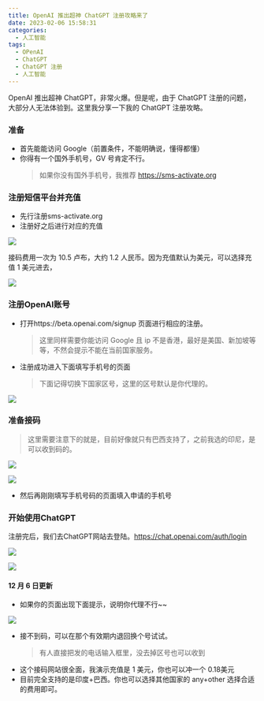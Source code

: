```yaml
---
title: OpenAI 推出超神 ChatGPT 注册攻略来了
date: 2023-02-06 15:58:31
categories:
  - 人工智能
tags:
  - OPenAI
  - ChatGPT
  - ChatGPT 注册
  - 人工智能
---
```


OpenAI 推出超神 ChatGPT，非常火爆。但是呢，由于 ChatGPT 注册的问题，大部分人无法体验到。这里我分享一下我的 ChatGPT 注册攻略。

### 准备

- 首先能能访问 Google（前置条件，不能明确说，懂得都懂）
- 你得有一个国外手机号，GV 号肯定不行。
  > 如果你没有国外手机号，我推荐 <https://sms-activate.org>

### 注册短信平台并充值

- 先行注册sms-activate.org
- 注册好之后进行对应的充值

![](https://p1-juejin.byteimg.com/tos-cn-i-k3u1fbpfcp/8acaf6d767714b1d82122cd3206f4ba7~tplv-k3u1fbpfcp-watermark.image?)

接码费用一次为 10.5 卢布，大约 1.2 人民币。因为充值默认为美元，可以选择充值 1 美元进去，

![](https://p3-juejin.byteimg.com/tos-cn-i-k3u1fbpfcp/5c507b1564d1442d8dfab0ebc8d481e1~tplv-k3u1fbpfcp-watermark.image?)

### 注册OpenAI账号

- 打开https://beta.openai.com/signup 页面进行相应的注册。
  > 这里同样需要你能访问 Google 且 ip 不是香港，最好是美国、新加坡等等，不然会提示不能在当前国家服务。
- 注册成功进入下面填写手机号的页面
  > 下面记得切换下国家区号，这里的区号默认是你代理的。

![](https://p6-juejin.byteimg.com/tos-cn-i-k3u1fbpfcp/d50d22c04df0430aa0b2afca70a55beb~tplv-k3u1fbpfcp-watermark.image?)

### 准备接码

> 这里需要注意下的就是，目前好像就只有巴西支持了，之前我选的印尼，是可以收到码的。

![](https://p9-juejin.byteimg.com/tos-cn-i-k3u1fbpfcp/79235be8d7104175a6dda1cc63f46937~tplv-k3u1fbpfcp-watermark.image?)

![](https://p1-juejin.byteimg.com/tos-cn-i-k3u1fbpfcp/c2e4434858ab4cbaaa9e1d8249305547~tplv-k3u1fbpfcp-watermark.image?)

- 然后再刚刚填写手机号码的页面填入申请的手机号

### 开始使用ChatGPT

注册完后，我们去ChatGPT网站去登陆。https://chat.openai.com/auth/login

![](https://p1-juejin.byteimg.com/tos-cn-i-k3u1fbpfcp/3e474b55d15d4b8ea3c56e7deb5ce8f9~tplv-k3u1fbpfcp-watermark.image?)


![](https://p9-juejin.byteimg.com/tos-cn-i-k3u1fbpfcp/bf36cc1afc9b45539f543211739c9f83~tplv-k3u1fbpfcp-watermark.image?)

#### 12 月 6 日更新

- 如果你的页面出现下面提示，说明你代理不行~~

![](https://p6-juejin.byteimg.com/tos-cn-i-k3u1fbpfcp/bc290c2a7abf4c9faee9a392819d16e4~tplv-k3u1fbpfcp-watermark.image?)

- 接不到码，可以在那个有效期内退回换个号试试。
  > 有人直接把发的电话输入框里，没去掉区号也可以收到
- 这个接码网站很全面，我演示充值是 1 美元，你也可以冲一个 0.18美元
- 目前完全支持的是印度+巴西。你也可以选择其他国家的 any+other 选择合适的费用即可。

